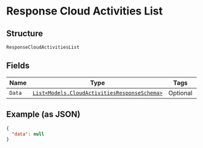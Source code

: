 
# Response Cloud Activities List

## Structure

`ResponseCloudActivitiesList`

## Fields

| Name | Type | Tags | Description |
|  --- | --- | --- | --- |
| `Data` | [`List<Models.CloudActivitiesResponseSchema>`](../../doc/models/cloud-activities-response-schema.md) | Optional | - |

## Example (as JSON)

```json
{
  "data": null
}
```

